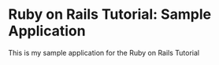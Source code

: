 # Ruby on Rails Tutorial: Sample Application

This is my sample application for the Ruby on Rails Tutorial